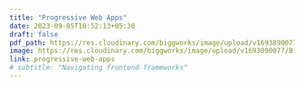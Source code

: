 ```yaml
---
title: "Progressive Web Apps"
date: 2023-09-05T10:52:13+05:30
draft: false
pdf_path: https://res.cloudinary.com/biggworks/image/upload/v1693890077/Biggworks%20PDF%20of%20Blogs/Progressive_web_apps_t9ihhc.pdf#toolbar=0
image: https://res.cloudinary.com/biggworks/image/upload/v1693890077/Biggworks%20PDF%20of%20Blogs/Progressive_web_apps_t9ihhc.png
link: progressive-web-apps
# subtitle: "Navigating frontend frameworks"
---
```


